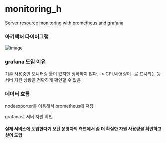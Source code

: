 # monitoring_h
Server resource monitoring with prometheus and grafana

### 아키텍처 다이어그램

![image](https://github.com/user-attachments/assets/16ae0e80-0c2a-4f73-b7af-6e1da7fbafd3)




### grafana 도입 이유
기존 사용중인 모니터링 툴이 있지만 정확하지 않다.
   -> CPU사용량이 -로 표시되는 등 서버 자원 상황을 정확하게 확인할 수 없음

### 데이터 흐름
nodeexporter를 이용해서 prometheus에 저장

grafana로 서버 자원 확인


#### 실제 서비스에 도입한다기 보단 운영자의 측면에서 좀 더 확실한 자원 사용량을 확인하고 싶어 도입



